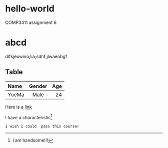 # hello-world
COMP3411 assignment 6
# abcd
dlfkjeowino;lia;sdhf;jlwaenbgf
## Table
| Name              | Gender        | Age |
| :---             |    :---:    |          ---: |
| YueMa  | Male      | 24        |

Here is a [link](https://www.google.com/)

I have a characteristic[^1]
```
I wish I could  pass this course!
```

[^1]: I am handsome!!!
